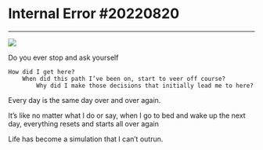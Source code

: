 # Internal Error #20220820

* * *

![](https://begininfiniteloop.files.wordpress.com/2022/08/img_1998.png?w=1024)

    
    

Do you ever stop and ask yourself

	How did I get here? 
		When did this path I’ve been on, start to veer off course? 
			Why did I make those decisions that initially lead me to here?
    

Every day is the same day over and over again.

    

It’s like no matter what I do or say, when I go to bed and wake up the next day, everything resets and starts all over again

    

Life has become a simulation that I can’t outrun.
